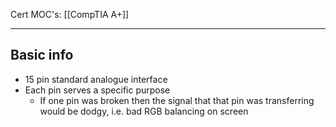 Cert MOC's: [[CompTIA A+]]

---
## Basic info
- 15 pin standard analogue interface
- Each pin serves a specific purpose
	- If one pin was broken then the signal that that pin was transferring would be dodgy, i.e. bad RGB balancing on screen